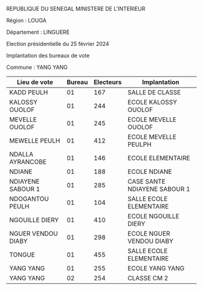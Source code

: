 REPUBLIQUE DU SENEGAL MINISTERE DE L'INTERIEUR

Région : LOUGA

Département : LINGUERE

Election présidentielle du 25 février 2024

Implantation des bureaux de vote

Commune : YANG YANG

| Lieu de vote | Bureau | Electeurs | Implantation |
| - | - | - | - |
| KADD PEULH | 01 | 167 | SALLE DE CLASSE |
| KALOSSY OUOLOF | 01 | 244 | ECOLE KALOSSY OUOLOF |
| MEVELLE OUOLOF | 01 | 245 | ECOLE MEVELLE OUOLOF |
| MEWELLE PEULH | 01 | 412 | ECOLE MEVELLE PEULPH |
| NDALLA AYRANCOBE | 01 | 146 | ECOLE ELEMENTAIRE |
| NDIANE | 01 | 188 | ECOLE NDIANE |
| NDIAYENE SABOUR 1 | 01 | 285 | CASE SANTE NDIAYENE SABOUR 1 |
| NDOGANTOU PEULH | 01 | 104 | SALLE ECOLE ELEMENTAIRE |
| NGOUILLE DIERY | 01 | 410 | ECOLE NGOUILLE DIERY |
| NGUER VENDOU DIABY | 01 | 298 | ECOLE NGUER VENDOU DIABY |
| TONGUE | 01 | 455 | SALLE ECOLE ELEMENTAIRE |
| YANG YANG | 01 | 255 | ECOLE YANG YANG |
| YANG YANG | 02 | 254 | CLASSE CM 2 |

<!-- PageNumber="20/20" -->
